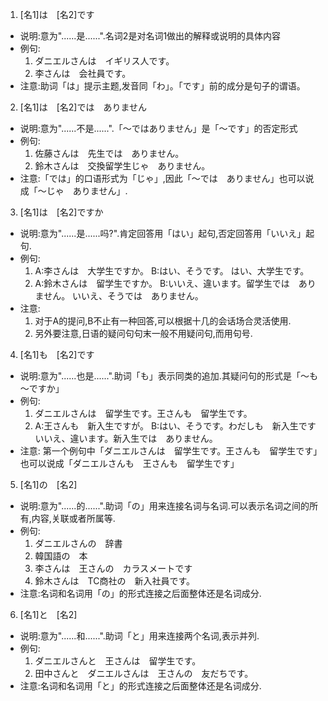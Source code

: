 1. [名1]は　[名2]です
  - 说明:意为"......是......".名词2是对名词1做出的解释或说明的具体内容
  - 例句:
     1. ダニエルさんは　イギリス人です。
	 2. 李さんは　会社員です。
  - 注意:助词「は」提示主题,发音同「わ」。「です」前的成分是句子的谓语。
  
2. [名1]は　[名2]では　ありません
  - 说明:意为"......不是......".「～ではありません」是「～です」的否定形式
  - 例句:
     1. 佐藤さんは　先生では　ありません。
	 2. 鈴木さんは　交換留学生じゃ　ありません。
  - 注意:「では」的口语形式为「じゃ」,因此「～では　ありません」也可以说成「～じゃ　ありません」.
  
3. [名1]は　[名2]ですか
  - 说明:意为"......是......吗?".肯定回答用「はい」起句,否定回答用「いいえ」起句.
  - 例句:
     1. A:李さんは　大学生ですか。
	    B:はい、そうです。
		  はい、大学生です。
	 2. A:鈴木さんは　留学生ですか。
	    B:いいえ、違います。留学生では　ありません。
		  いいえ、そうでは　ありません。
  - 注意:
     1. 对于A的提问,B不止有一种回答,可以根据十几的会话场合灵活使用.
     2. 另外要注意,日语的疑问句句末一般不用疑问句,而用句号.
	 
4. [名1]も　[名2]です
  - 说明:意为"......也是......".助词「も」表示同类的追加.其疑问句的形式是「～も　～ですか」
  - 例句:
     1. ダニエルさんは　留学生です。王さんも　留学生です。
	 2. A:王さんも　新入生ですが。
	    B:はい、そうです。わだしも　新入生です
		  いいえ、違います。新入生では　ありません。
  - 注意:
     第一个例句中「ダニエルさんは　留学生です。王さんも　留学生です」也可以说成「ダニエルさんも　王さんも　留学生です」

5. [名1]の　[名2]
  - 说明:意为"......的......".助词「の」用来连接名词与名词.可以表示名词之间的所有,内容,关联或者所属等.
  - 例句:
     1. ダニエルさんの　辞書
	 2. 韓国語の　本
	 3. 李さんは　王さんの　カラスメートです
	 4. 鈴木さんは　TC商社の　新入社員です。
  - 注意:名词和名词用「の」的形式连接之后面整体还是名词成分.
  
6. [名1]と　[名2]
  - 说明:意为"......和......".助词「と」用来连接两个名词,表示并列.
  - 例句:
     1. ダニエルさんと　王さんは　留学生です。
	 2. 田中さんと　ダニエルさんは　王さんの　友だちです。
  - 注意:名词和名词用「と」的形式连接之后面整体还是名词成分.
		 
